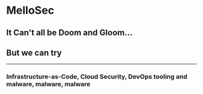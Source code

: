 # MelloSec

## It Can't all be Doom and Gloom...
## But we can try
------------------------------------------------------------------------------------------------------------------------------------------------------------------
### Infrastructure-as-Code, Cloud Security, DevOps tooling and malware, malware, malware

